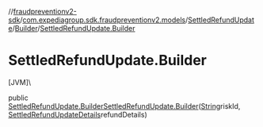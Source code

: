 //[fraudpreventionv2-sdk](../../../../index.md)/[com.expediagroup.sdk.fraudpreventionv2.models](../../index.md)/[SettledRefundUpdate](../index.md)/[Builder](index.md)/[SettledRefundUpdate.Builder](-settled-refund-update.-builder.md)

# SettledRefundUpdate.Builder

[JVM]\

public [SettledRefundUpdate.Builder](index.md)[SettledRefundUpdate.Builder](-settled-refund-update.-builder.md)([String](https://docs.oracle.com/javase/8/docs/api/java/lang/String.html)riskId, [SettledRefundUpdateDetails](../../-settled-refund-update-details/index.md)refundDetails)
